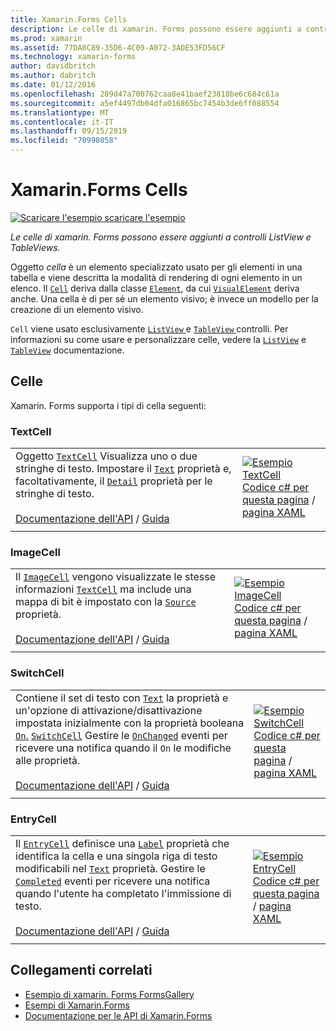 ```yaml
---
title: Xamarin.Forms Cells
description: Le celle di xamarin. Forms possono essere aggiunti a controlli ListView e TableViews. Questo articolo elenca le celle incluse in xamarin. Forms.
ms.prod: xamarin
ms.assetid: 77DA0C89-35D6-4C09-A072-3ADE53FD56CF
ms.technology: xamarin-forms
author: davidbritch
ms.author: dabritch
ms.date: 01/12/2016
ms.openlocfilehash: 289d47a700762caa8e41baef23818be6c684c61a
ms.sourcegitcommit: a5ef4497db04dfa016865bc7454b3de6ff088554
ms.translationtype: MT
ms.contentlocale: it-IT
ms.lasthandoff: 09/15/2019
ms.locfileid: "70998058"
---
```

# <a name="xamarinforms-cells"></a>Xamarin.Forms Cells

[![Scaricare l'esempio](~/media/shared/download.png) scaricare l'esempio](https://docs.microsoft.com/samples/xamarin/xamarin-forms-samples/formsgallery)

_Le celle di xamarin. Forms possono essere aggiunti a controlli ListView e TableViews._

Oggetto *cella* è un elemento specializzato usato per gli elementi in una tabella e viene descritta la modalità di rendering di ogni elemento in un elenco. Il [`Cell`](xref:Xamarin.Forms.Cell) deriva dalla classe [`Element`](xref:Xamarin.Forms.Element), da cui [`VisualElement`](xref:Xamarin.Forms.Element) deriva anche. Una cella è di per sé un elemento visivo; è invece un modello per la creazione di un elemento visivo.

`Cell` viene usato esclusivamente [ `ListView` ](views.md#listView) e [ `TableView` ](views.md#tableView) controlli. Per informazioni su come usare e personalizzare celle, vedere la [`ListView`](~/xamarin-forms/user-interface/listview/index.md) e [`TableView`](~/xamarin-forms/user-interface/tableview.md) documentazione.

## <a name="cells"></a>Celle

Xamarin. Forms supporta i tipi di cella seguenti:

<a name="textCell" />

### <a name="textcell"></a>TextCell

|     |     |
| --- | --- |
| Oggetto [`TextCell`](xref:Xamarin.Forms.TextCell) Visualizza uno o due stringhe di testo. Impostare il [`Text`](xref:Xamarin.Forms.TextCell.Text) proprietà e, facoltativamente, il [`Detail`](xref:Xamarin.Forms.TextCell.Detail) proprietà per le stringhe di testo.<br /><br />[Documentazione dell'API](xref:Xamarin.Forms.TextCell) / [Guida](~/xamarin-forms/user-interface/listview/customizing-cell-appearance.md#textcell) | [![Esempio TextCell](cells-images/TextCell.png "esempio TextCell")](cells-images/TextCell-Large.png#lightbox "TextCell esempio")<br />[Codice c# per questa pagina](https://github.com/xamarin/xamarin-forms-samples/blob/master/FormsGallery/FormsGallery/FormsGallery/CodeExamples/TextCellDemoPage.cs) / [pagina XAML](https://github.com/xamarin/xamarin-forms-samples/blob/master/FormsGallery/FormsGallery/FormsGallery/XamlExamples/TextCellDemoPage.xaml) |
|     |     |

### <a name="imagecell"></a>ImageCell

|     |     |
| --- | --- |
| Il [`ImageCell`](xref:Xamarin.Forms.ImageCell) vengono visualizzate le stesse informazioni [`TextCell`](#textCell) ma include una mappa di bit è impostato con la [`Source`](xref:Xamarin.Forms.Image.Source) proprietà.<br /><br />[Documentazione dell'API](xref:Xamarin.Forms.ImageCell) / [Guida](~/xamarin-forms/user-interface/listview/customizing-cell-appearance.md#imagecell) | [![Esempio ImageCell](cells-images/ImageCell.png "esempio ImageCell")](cells-images/ImageCell-Large.png#lightbox "ImageCell esempio")<br />[Codice c# per questa pagina](https://github.com/xamarin/xamarin-forms-samples/blob/master/FormsGallery/FormsGallery/FormsGallery/CodeExamples/ImageCellDemoPage.cs) / [pagina XAML](https://github.com/xamarin/xamarin-forms-samples/blob/master/FormsGallery/FormsGallery/FormsGallery/XamlExamples/ImageCellDemoPage.xaml) |
|     |     |

### <a name="switchcell"></a>SwitchCell

|     |     |
| --- | --- |
| Contiene il set di testo con [`Text`](xref:Xamarin.Forms.SwitchCell.Text) la proprietà e un'opzione di attivazione/disattivazione impostata inizialmente con la proprietà booleana [`On`.](xref:Xamarin.Forms.SwitchCell.On) [`SwitchCell`](xref:Xamarin.Forms.SwitchCell) Gestire le [`OnChanged`](xref:Xamarin.Forms.SwitchCell.OnChanged) eventi per ricevere una notifica quando il `On` le modifiche alle proprietà.<br /><br />[Documentazione dell'API](xref:Xamarin.Forms.SwitchCell) / [Guida](~/xamarin-forms/user-interface/tableview.md#switchcell) | [![Esempio SwitchCell](cells-images/SwitchCell.png "esempio SwitchCell")](cells-images/SwitchCell-Large.png#lightbox "SwitchCell esempio")<br />[Codice c# per questa pagina](https://github.com/xamarin/xamarin-forms-samples/blob/master/FormsGallery/FormsGallery/FormsGallery/CodeExamples/SwitchCellDemoPage.cs) / [pagina XAML](https://github.com/xamarin/xamarin-forms-samples/blob/master/FormsGallery/FormsGallery/FormsGallery/XamlExamples/SwitchCellDemoPage.xaml) |
|     |     |

### <a name="entrycell"></a>EntryCell

|     |     |
| --- | --- |
| Il [`EntryCell`](xref:Xamarin.Forms.EntryCell) definisce una [`Label`](xref:Xamarin.Forms.EntryCell.Label) proprietà che identifica la cella e una singola riga di testo modificabili nel [`Text`](xref:Xamarin.Forms.EntryCell.Text) proprietà. Gestire le [`Completed`](xref:Xamarin.Forms.EntryCell.Completed) eventi per ricevere una notifica quando l'utente ha completato l'immissione di testo.<br /><br />[Documentazione dell'API](xref:Xamarin.Forms.EntryCell) / [Guida](~/xamarin-forms/user-interface/tableview.md#entrycell) | [![Esempio EntryCell](cells-images/EntryCell.png "esempio EntryCell")](cells-images/EntryCell-Large.png#lightbox "EntryCell esempio")<br />[Codice c# per questa pagina](https://github.com/xamarin/xamarin-forms-samples/blob/master/FormsGallery/FormsGallery/FormsGallery/CodeExamples/EntryCellDemoPage.cs) / [pagina XAML](https://github.com/xamarin/xamarin-forms-samples/blob/master/FormsGallery/FormsGallery/FormsGallery/XamlExamples/EntryCellDemoPage.xaml) |
|     |     |

## <a name="related-links"></a>Collegamenti correlati

- [Esempio di xamarin. Forms FormsGallery](https://docs.microsoft.com/samples/xamarin/xamarin-forms-samples/formsgallery)
- [Esempi di Xamarin.Forms](https://docs.microsoft.com/samples/browse/?products=xamarin&term=Xamarin.Forms)
- [Documentazione per le API di Xamarin.Forms](https://docs.microsoft.com/dotnet/api/xamarin.forms?view=xamarin-forms)
